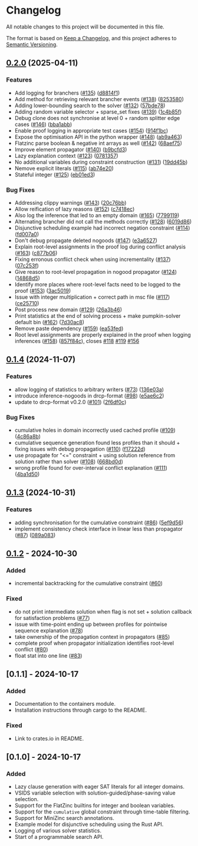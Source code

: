 # Changelog

All notable changes to this project will be documented in this file.

The format is based on [Keep a Changelog](https://keepachangelog.com/en/1.1.0/),
and this project adheres to [Semantic Versioning](https://semver.org/spec/v2.0.0.html).

## [0.2.0](https://github.com/ConSol-Lab/Pumpkin/compare/pumpkin-solver-v0.1.4...pumpkin-solver-v0.2.0) (2025-04-11)


### Features

* Add logging for branchers ([#135](https://github.com/ConSol-Lab/Pumpkin/issues/135)) ([d8814f1](https://github.com/ConSol-Lab/Pumpkin/commit/d8814f12fe7e8bd38ccdfc02bdb049ee84d7fe16))
* Add method for retrieving relevant brancher events ([#138](https://github.com/ConSol-Lab/Pumpkin/issues/138)) ([8253580](https://github.com/ConSol-Lab/Pumpkin/commit/8253580ef0a5e222abb8d81fa88a5e1d2e66bf89))
* Adding lower-bounding search to the solver ([#132](https://github.com/ConSol-Lab/Pumpkin/issues/132)) ([57bde78](https://github.com/ConSol-Lab/Pumpkin/commit/57bde7879c20e02d2d59eeae627178eecd02460e))
* Adding random variable selector + sparse_set fixes ([#139](https://github.com/ConSol-Lab/Pumpkin/issues/139)) ([1c4b85f](https://github.com/ConSol-Lab/Pumpkin/commit/1c4b85fe9fb802c9409df52741c0dff8c6b68d4a))
* Debug clone does not synchronise at level 0 + random splitter edge cases ([#146](https://github.com/ConSol-Lab/Pumpkin/issues/146)) ([bba1abb](https://github.com/ConSol-Lab/Pumpkin/commit/bba1abbd1a24f4dd6fc9d09f387383aa2fd36eb1))
* Enable proof logging in appropriate test cases ([#154](https://github.com/ConSol-Lab/Pumpkin/issues/154)) ([914f1bc](https://github.com/ConSol-Lab/Pumpkin/commit/914f1bc37cead8a6d8945b715af4551e4c11437b))
* Expose the optimisation API in the python wrapper ([#148](https://github.com/ConSol-Lab/Pumpkin/issues/148)) ([ab9a463](https://github.com/ConSol-Lab/Pumpkin/commit/ab9a4632d08343ef685bf0223f400cdfe666a829))
* Flatzinc parse boolean & negative int arrays as well ([#142](https://github.com/ConSol-Lab/Pumpkin/issues/142)) ([68aef75](https://github.com/ConSol-Lab/Pumpkin/commit/68aef7575a2316d24d3652618fe630f135cb028b))
* Improve element propagator ([#140](https://github.com/ConSol-Lab/Pumpkin/issues/140)) ([b9bcfd3](https://github.com/ConSol-Lab/Pumpkin/commit/b9bcfd318c44725df0b90661ac7da1e1ca8fe07c))
* Lazy explanation context ([#123](https://github.com/ConSol-Lab/Pumpkin/issues/123)) ([0781357](https://github.com/ConSol-Lab/Pumpkin/commit/0781357aae2fc4753df67d469056e397ecc46dd6))
* No additional variables during constraint construction ([#131](https://github.com/ConSol-Lab/Pumpkin/issues/131)) ([19dd45b](https://github.com/ConSol-Lab/Pumpkin/commit/19dd45b97ab7cffb08f61500ff80c8e270145eab))
* Nemove explicit literals ([#115](https://github.com/ConSol-Lab/Pumpkin/issues/115)) ([ab74e20](https://github.com/ConSol-Lab/Pumpkin/commit/ab74e20d511856dea3469aea067902db1d6a1d1f))
* Stateful integer ([#125](https://github.com/ConSol-Lab/Pumpkin/issues/125)) ([eb01ed3](https://github.com/ConSol-Lab/Pumpkin/commit/eb01ed34fd0a62a3b34060a7f9f7418390c7e26c))


### Bug Fixes

* Addressing clippy warnings ([#143](https://github.com/ConSol-Lab/Pumpkin/issues/143)) ([20c76bb](https://github.com/ConSol-Lab/Pumpkin/commit/20c76bb551588cff776c8c7154da8bcac4f2497c))
* Allow reification of lazy reasons ([#152](https://github.com/ConSol-Lab/Pumpkin/issues/152)) ([c7418ec](https://github.com/ConSol-Lab/Pumpkin/commit/c7418ec1669050d78bea3f79dd7770f004f22593))
* Also log the inference that led to an empty domain ([#165](https://github.com/ConSol-Lab/Pumpkin/issues/165)) ([7799119](https://github.com/ConSol-Lab/Pumpkin/commit/7799119a4ab65635636dac69bec50373b2e76494))
* Alternating brancher did not call the methods correctly ([#128](https://github.com/ConSol-Lab/Pumpkin/issues/128)) ([6019d86](https://github.com/ConSol-Lab/Pumpkin/commit/6019d8606478625d40e225c8dab2bf19a8160b15))
* Disjunctive scheduling example had incorrect negation constraint ([#114](https://github.com/ConSol-Lab/Pumpkin/issues/114)) ([fd007a0](https://github.com/ConSol-Lab/Pumpkin/commit/fd007a0af37d1674e42741eed97eb22e2a8ef3aa))
* Don't debug propagate deleted nogoods ([#147](https://github.com/ConSol-Lab/Pumpkin/issues/147)) ([e3a6527](https://github.com/ConSol-Lab/Pumpkin/commit/e3a65279389f731dcd856325353b6d5d0167648b))
* Explain root-level assignments in the proof log during conflict analysis ([#163](https://github.com/ConSol-Lab/Pumpkin/issues/163)) ([c877b06](https://github.com/ConSol-Lab/Pumpkin/commit/c877b0663fc9140ba55fd75e4dd7bc018d16bfa5))
* Fixing erronous conflict check when using incrementality ([#137](https://github.com/ConSol-Lab/Pumpkin/issues/137)) ([07c253f](https://github.com/ConSol-Lab/Pumpkin/commit/07c253f568bce25cba9bc15e44656a7df1a95753))
* Give reason to root-level propagation in nogood propagator ([#124](https://github.com/ConSol-Lab/Pumpkin/issues/124)) ([14868d5](https://github.com/ConSol-Lab/Pumpkin/commit/14868d5f69e159a528e881a78efdbb4e33449bca))
* Identify more places where root-level facts need to be logged to the proof ([#153](https://github.com/ConSol-Lab/Pumpkin/issues/153)) ([3ac5019](https://github.com/ConSol-Lab/Pumpkin/commit/3ac50196d50314b268cf1ef2b178a64aa71a1b5f))
* Issue with integer multiplication + correct path in msc file ([#117](https://github.com/ConSol-Lab/Pumpkin/issues/117)) ([ce25710](https://github.com/ConSol-Lab/Pumpkin/commit/ce25710071e58af84b6cdd0925b4099ab0d924a9))
* Post process new domain ([#129](https://github.com/ConSol-Lab/Pumpkin/issues/129)) ([26a3b46](https://github.com/ConSol-Lab/Pumpkin/commit/26a3b46d45164b62ec5b58941065f956c9801c4f))
* Print statistics at the end of solving process + make pumpkin-solver default bin ([#162](https://github.com/ConSol-Lab/Pumpkin/issues/162)) ([7d30ac8](https://github.com/ConSol-Lab/Pumpkin/commit/7d30ac83e55c07143f7afec20ce82ac00e014d71))
* Remove paste dependency ([#159](https://github.com/ConSol-Lab/Pumpkin/issues/159)) ([ea53fed](https://github.com/ConSol-Lab/Pumpkin/commit/ea53fed1ee19fe8b902a407fea1fd2500ae4ae13))
* Root level assignments are properly explained in the proof when logging inferences ([#158](https://github.com/ConSol-Lab/Pumpkin/issues/158)) ([857f84c](https://github.com/ConSol-Lab/Pumpkin/commit/857f84cbb39ab896bcbb36238fef29757d7536f3)), closes [#118](https://github.com/ConSol-Lab/Pumpkin/issues/118) [#119](https://github.com/ConSol-Lab/Pumpkin/issues/119) [#156](https://github.com/ConSol-Lab/Pumpkin/issues/156)

## [0.1.4](https://github.com/ConSol-Lab/Pumpkin/compare/pumpkin-solver-v0.1.3...pumpkin-solver-v0.1.4) (2024-11-07)


### Features

* allow logging of statistics to arbitrary writers ([#73](https://github.com/ConSol-Lab/Pumpkin/issues/73)) ([136e03a](https://github.com/ConSol-Lab/Pumpkin/commit/136e03a6440f7e07e24e0e2f4e79ceb837c67a2d))
* introduce inference-nogoods in drcp-format ([#98](https://github.com/ConSol-Lab/Pumpkin/issues/98)) ([e5ae6c2](https://github.com/ConSol-Lab/Pumpkin/commit/e5ae6c25ac6d9e5407d3b1ed963c20ef25e88d18))
* update to drcp-format v0.2.0 ([#101](https://github.com/ConSol-Lab/Pumpkin/issues/101)) ([2f6df0c](https://github.com/ConSol-Lab/Pumpkin/commit/2f6df0c403bce7951c41ee0e275b9bdbef1cf9c4))

### Bug Fixes

* cumulative holes in domain incorrectly used cached profile ([#109](https://github.com/ConSol-Lab/Pumpkin/issues/109)) ([4c86a8b](https://github.com/ConSol-Lab/Pumpkin/commit/4c86a8ba5a6b291c21da62be3fc4ed0e8321eda9))
* cumulative sequence generation found less profiles than it should + fixing issues with debug propagation ([#110](https://github.com/ConSol-Lab/Pumpkin/issues/110)) ([f17222d](https://github.com/ConSol-Lab/Pumpkin/commit/f17222db5dd2e8fd01a1c55c1c08e4c557de50e6))
* use propagate for "&lt;=" constraint + using solution reference from solution rather than solver  ([#108](https://github.com/ConSol-Lab/Pumpkin/issues/108)) ([668bd0d](https://github.com/ConSol-Lab/Pumpkin/commit/668bd0df2b5856d7f74b8f58a280660bd93daebc))
* wrong profile found for over-interval conflict explanation ([#111](https://github.com/ConSol-Lab/Pumpkin/issues/111)) ([4ba1d50](https://github.com/ConSol-Lab/Pumpkin/commit/4ba1d50276c4b189380e5a2072570297a5bfff0b))

## [0.1.3](https://github.com/ConSol-Lab/Pumpkin/compare/pumpkin-solver-v0.1.2...pumpkin-solver-v0.1.3) (2024-10-31)


### Features

* adding synchronisation for the cumulative constraint ([#86](https://github.com/ConSol-Lab/Pumpkin/issues/86)) ([5ef9d56](https://github.com/ConSol-Lab/Pumpkin/commit/5ef9d56f34e5d77cc3ccb753070f09cae93e7311))
* implement consistency check interface in linear less than propagator ([#87](https://github.com/ConSol-Lab/Pumpkin/issues/87)) ([089a083](https://github.com/ConSol-Lab/Pumpkin/commit/089a083432a064c5eb001e6b78293eac85d0e0f1))

## [0.1.2](https://github.com/ConSol-Lab/Pumpkin/compare/pumpkin-solver-v0.1.1...pumpkin-solver-v0.1.2) - 2024-10-30

### Added

- incremental backtracking for the cumulative constraint ([#60](https://github.com/ConSol-Lab/Pumpkin/pull/60))

### Fixed

- do not print intermediate solution when flag is not set + solution callback for satisfaction problems ([#77](https://github.com/ConSol-Lab/Pumpkin/pull/77))
- issue with time-point ending up between profiles for pointwise sequence explanation ([#78](https://github.com/ConSol-Lab/Pumpkin/pull/78))
- take ownership of the propagation context in propagators ([#85](https://github.com/ConSol-Lab/Pumpkin/pull/85))
- complete proof when propagator initialization identifies root-level conflict ([#80](https://github.com/ConSol-Lab/Pumpkin/pull/80))
- float stat into one line ([#83](https://github.com/ConSol-Lab/Pumpkin/pull/83))

## [0.1.1] - 2024-10-17

### Added

- Documentation to the containers module.
- Installation instructions through cargo to the README.

### Fixed

- Link to crates.io in README.

## [0.1.0] - 2024-10-17

### Added

- Lazy clause generation with eager SAT literals for all integer domains.
- VSIDS variable selection with solution-guided/phase-saving value selection.
- Support for the FlatZinc builtins for integer and boolean variables.
- Support for the `cumulative` global constraint through time-table filtering.
- Support for MiniZinc search annotations.
- Example model for disjunctive scheduling using the Rust API.
- Logging of various solver statistics.
- Start of a programmable search API.
